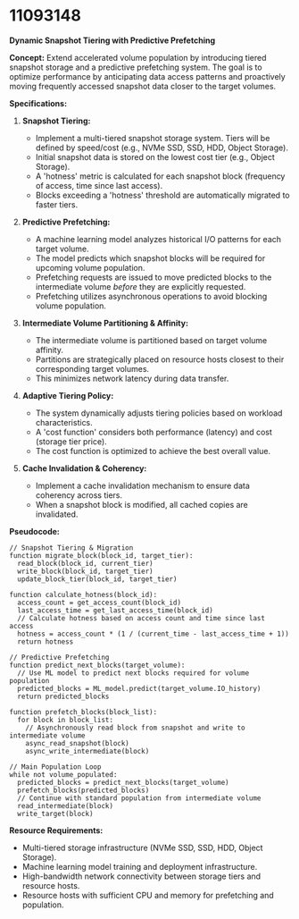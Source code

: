 # 11093148

**Dynamic Snapshot Tiering with Predictive Prefetching**

**Concept:** Extend accelerated volume population by introducing tiered snapshot storage and a predictive prefetching system. The goal is to optimize performance by anticipating data access patterns and proactively moving frequently accessed snapshot data closer to the target volumes.

**Specifications:**

1.  **Snapshot Tiering:**
    *   Implement a multi-tiered snapshot storage system. Tiers will be defined by speed/cost (e.g., NVMe SSD, SSD, HDD, Object Storage).
    *   Initial snapshot data is stored on the lowest cost tier (e.g., Object Storage).
    *   A 'hotness' metric is calculated for each snapshot block (frequency of access, time since last access).
    *   Blocks exceeding a 'hotness' threshold are automatically migrated to faster tiers.

2.  **Predictive Prefetching:**
    *   A machine learning model analyzes historical I/O patterns for each target volume.
    *   The model predicts which snapshot blocks will be required for upcoming volume population.
    *   Prefetching requests are issued to move predicted blocks to the intermediate volume *before* they are explicitly requested.
    *   Prefetching utilizes asynchronous operations to avoid blocking volume population.

3.  **Intermediate Volume Partitioning & Affinity:**
    *   The intermediate volume is partitioned based on target volume affinity.
    *   Partitions are strategically placed on resource hosts closest to their corresponding target volumes.
    *   This minimizes network latency during data transfer.

4.  **Adaptive Tiering Policy:**
    *   The system dynamically adjusts tiering policies based on workload characteristics.
    *   A 'cost function' considers both performance (latency) and cost (storage tier price).
    *   The cost function is optimized to achieve the best overall value.

5.  **Cache Invalidation & Coherency:**
    *   Implement a cache invalidation mechanism to ensure data coherency across tiers.
    *   When a snapshot block is modified, all cached copies are invalidated.

**Pseudocode:**

```
// Snapshot Tiering & Migration
function migrate_block(block_id, target_tier):
  read_block(block_id, current_tier)
  write_block(block_id, target_tier)
  update_block_tier(block_id, target_tier)

function calculate_hotness(block_id):
  access_count = get_access_count(block_id)
  last_access_time = get_last_access_time(block_id)
  // Calculate hotness based on access count and time since last access
  hotness = access_count * (1 / (current_time - last_access_time + 1))
  return hotness

// Predictive Prefetching
function predict_next_blocks(target_volume):
  // Use ML model to predict next blocks required for volume population
  predicted_blocks = ML_model.predict(target_volume.IO_history)
  return predicted_blocks

function prefetch_blocks(block_list):
  for block in block_list:
    // Asynchronously read block from snapshot and write to intermediate volume
    async_read_snapshot(block)
    async_write_intermediate(block)

// Main Population Loop
while not volume_populated:
  predicted_blocks = predict_next_blocks(target_volume)
  prefetch_blocks(predicted_blocks)
  // Continue with standard population from intermediate volume
  read_intermediate(block)
  write_target(block)
```

**Resource Requirements:**

*   Multi-tiered storage infrastructure (NVMe SSD, SSD, HDD, Object Storage).
*   Machine learning model training and deployment infrastructure.
*   High-bandwidth network connectivity between storage tiers and resource hosts.
*   Resource hosts with sufficient CPU and memory for prefetching and population.